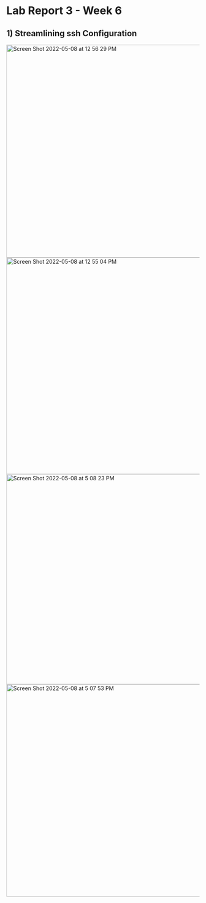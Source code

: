 # Lab Report 3 - Week 6

## 1) Streamlining ssh Configuration

<img width="555" alt="Screen Shot 2022-05-08 at 12 56 29 PM" src="https://user-images.githubusercontent.com/98578642/167329671-cb35ee00-61c4-44ad-b3bf-e77db32e073a.png">

<img width="565" alt="Screen Shot 2022-05-08 at 12 55 04 PM" src="https://user-images.githubusercontent.com/98578642/167329694-85fcd6d4-63fd-4d88-84c5-c048c9ca208a.png">

<img width="548" alt="Screen Shot 2022-05-08 at 5 08 23 PM" src="https://user-images.githubusercontent.com/98578642/167329767-97b00055-9ac2-4af9-9285-2a90d5ae845f.png">

<img width="554" alt="Screen Shot 2022-05-08 at 5 07 53 PM" src="https://user-images.githubusercontent.com/98578642/167329722-92a7d407-0345-4190-8bb7-c2657bebbcf9.png">



